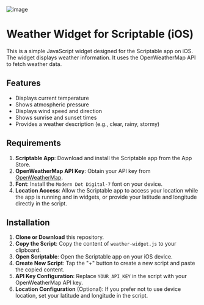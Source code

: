 
![image](https://i.ibb.co/mJvj85N/snap.png)

# Weather Widget for Scriptable (iOS)

This is a simple JavaScript widget designed for the Scriptable app on iOS. 
The widget displays weather information. It uses the OpenWeatherMap API to fetch weather data.

## Features

- Displays current temperature
- Shows atmospheric pressure
- Displays wind speed and direction
- Shows sunrise and sunset times
- Provides a weather description (e.g., clear, rainy, stormy)

## Requirements

1. **Scriptable App**: Download and install the Scriptable app from the App Store.
2. **OpenWeatherMap API Key**: Obtain your API key from [OpenWeatherMap](https://openweathermap.org/).
3. **Font**: Install the `Modern Dot Digital-7` font on your device.
4. **Location Access**: Allow the Scriptable app to access your location while the app is running and in widgets, or provide your latitude and longitude directly in the script.

## Installation

1. **Clone or Download** this repository.
2. **Copy the Script**: Copy the content of `weather-widget.js` to your clipboard.
3. **Open Scriptable**: Open the Scriptable app on your iOS device.
4. **Create New Script**: Tap the "+" button to create a new script and paste the copied content.
5. **API Key Configuration**: Replace `YOUR_API_KEY` in the script with your OpenWeatherMap API key.
6. **Location Configuration** (Optional): If you prefer not to use device location, set your latitude and longitude in the script.
